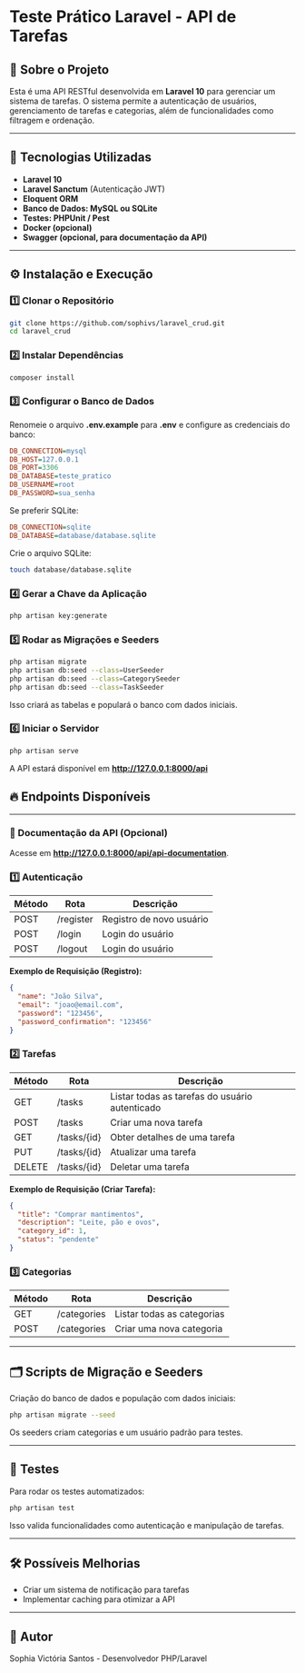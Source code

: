 # Teste Prático Laravel - API de Tarefas

## 📌 Sobre o Projeto
Esta é uma API RESTful desenvolvida em **Laravel 10** para gerenciar um sistema de tarefas. 
O sistema permite a autenticação de usuários, gerenciamento de tarefas e categorias, além de funcionalidades como filtragem e ordenação.

---

## 🚀 Tecnologias Utilizadas
- **Laravel 10**
- **Laravel Sanctum** (Autenticação JWT)
- **Eloquent ORM**
- **Banco de Dados: MySQL ou SQLite**
- **Testes: PHPUnit / Pest**
- **Docker (opcional)**
- **Swagger (opcional, para documentação da API)**

---

## ⚙️ Instalação e Execução
### 1️⃣ Clonar o Repositório
```sh
git clone https://github.com/sophivs/laravel_crud.git
cd laravel_crud
```

### 2️⃣ Instalar Dependências
```sh
composer install
```

### 3️⃣ Configurar o Banco de Dados
Renomeie o arquivo **.env.example** para **.env** e configure as credenciais do banco:
```ini
DB_CONNECTION=mysql
DB_HOST=127.0.0.1
DB_PORT=3306
DB_DATABASE=teste_pratico
DB_USERNAME=root
DB_PASSWORD=sua_senha
```
Se preferir SQLite:
```ini
DB_CONNECTION=sqlite
DB_DATABASE=database/database.sqlite
```
Crie o arquivo SQLite:
```sh
touch database/database.sqlite
```

### 4️⃣ Gerar a Chave da Aplicação
```sh
php artisan key:generate
```

### 5️⃣ Rodar as Migrações e Seeders
```sh
php artisan migrate
php artisan db:seed --class=UserSeeder
php artisan db:seed --class=CategorySeeder
php artisan db:seed --class=TaskSeeder
```
Isso criará as tabelas e populará o banco com dados iniciais.

### 6️⃣ Iniciar o Servidor
```sh
php artisan serve
```
A API estará disponível em **http://127.0.0.1:8000/api**

## 🔥 Endpoints Disponíveis

---

### 📄 Documentação da API (Opcional)
Acesse em **http://127.0.0.1:8000/api/api-documentation**.

### 1️⃣ Autenticação
| Método | Rota         | Descrição |
|--------|-------------|------------|
| POST   | /register   | Registro de novo usuário |
| POST   | /login      | Login do usuário |
| POST   | /logout      | Login do usuário |

**Exemplo de Requisição (Registro):**
```json
{
  "name": "João Silva",
  "email": "joao@email.com",
  "password": "123456",
  "password_confirmation": "123456"
}
```

### 2️⃣ Tarefas
| Método | Rota          | Descrição |
|--------|--------------|------------|
| GET    | /tasks       | Listar todas as tarefas do usuário autenticado |
| POST   | /tasks       | Criar uma nova tarefa |
| GET    | /tasks/{id}  | Obter detalhes de uma tarefa |
| PUT    | /tasks/{id}  | Atualizar uma tarefa |
| DELETE | /tasks/{id}  | Deletar uma tarefa |

**Exemplo de Requisição (Criar Tarefa):**
```json
{
  "title": "Comprar mantimentos",
  "description": "Leite, pão e ovos",
  "category_id": 1,
  "status": "pendente"
}
```

### 3️⃣ Categorias
| Método | Rota         | Descrição |
|--------|-------------|------------|
| GET    | /categories | Listar todas as categorias |
| POST   | /categories | Criar uma nova categoria |

---

## 🗂️ Scripts de Migração e Seeders
Criação do banco de dados e população com dados iniciais:
```sh
php artisan migrate --seed
```
Os seeders criam categorias e um usuário padrão para testes.

---

## 🧪 Testes
Para rodar os testes automatizados:
```sh
php artisan test
```
Isso valida funcionalidades como autenticação e manipulação de tarefas.

---

## 🛠️ Possíveis Melhorias
- Criar um sistema de notificação para tarefas
- Implementar caching para otimizar a API

---

## 📌 Autor
Sophia Victória Santos - Desenvolvedor PHP/Laravel